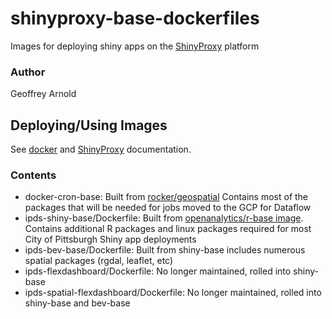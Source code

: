 # shinyproxy-base-dockerfiles
Images for deploying shiny apps on the [ShinyProxy](https://github.com/openanalytics/shinyproxy) platform

### Author
Geoffrey Arnold

## Deploying/Using Images

See [docker](https://docs.docker.com/engine/reference/commandline/build/) and [ShinyProxy](https://www.shinyproxy.io/deploying-apps/) documentation.

### Contents
* docker-cron-base: Built from [rocker/geospatial](https://hub.docker.com/r/rocker/geospatial) Contains most of the packages that will be needed for jobs moved to the GCP for Dataflow
* ipds-shiny-base/Dockerfile: Built from [openanalytics/r-base image](https://github.com/openanalytics/r-base). Contains additional R packages and linux packages required for most City of Pittsburgh Shiny app deployments
* ipds-bev-base/Dockerfile: Built from shiny-base includes numerous spatial packages (rgdal, leaflet, etc)
* ipds-flexdashboard/Dockerfile: No longer maintained, rolled into shiny-base
* ipds-spatial-flexdashboard/Dockerfile: No longer maintained, rolled into shiny-base and bev-base
